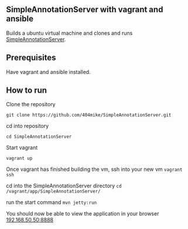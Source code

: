 ## SimpleAnnotationServer with vagrant and ansible

Builds a ubuntu virtual machine and clones and runs [SimpleAnnotationServer](https://github.com/glenrobson/SimpleAnnotationServer).

Prerequisites
-------------

Have vagrant and ansible installed.

How to run
----------

Clone the repository

`git clone https://github.com/404mike/SimpleAnnotationServer.git`

cd into repository

`cd SimpleAnnotationServer`

Start vagrant

`vagrant up`

Once vagrant has finished building the vm, ssh into your new vm
`vagrant ssh`

cd into the SimpleAnnotationServer directory
`cd /vagrant/app/SimpleAnnotationServer/`

run the start command
`mvn jetty:run`

You should now be able to view the application in your browser [192.168.50.50:8888](http://192.168.50.50:8888)